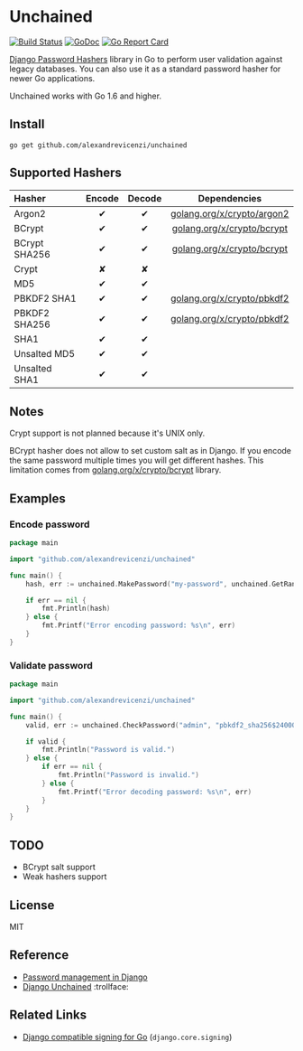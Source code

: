 # Unchained

[![Build Status](https://travis-ci.org/alexandrevicenzi/unchained.svg?branch=master)](https://travis-ci.org/alexandrevicenzi/unchained)
[![GoDoc](https://godoc.org/github.com/alexandrevicenzi/unchained?status.svg)](http://godoc.org/github.com/alexandrevicenzi/unchained)
[![Go Report Card](https://goreportcard.com/badge/github.com/alexandrevicenzi/unchained)](https://goreportcard.com/report/github.com/alexandrevicenzi/unchained)

[Django Password Hashers](https://docs.djangoproject.com/en/2.0/topics/auth/passwords/) library in Go to perform user validation against legacy databases.
You can also use it as a standard password hasher for newer Go applications.

Unchained works with Go 1.6 and higher.

## Install

```
go get github.com/alexandrevicenzi/unchained
```

## Supported Hashers

| Hasher | Encode | Decode | Dependencies |
|:-------|:------:|:------:|:------------:|
| Argon2        | ✔ | ✔ | [golang.org/x/crypto/argon2](golang.org/x/crypto/argon2) |
| BCrypt        | ✔ | ✔ | [golang.org/x/crypto/bcrypt](golang.org/x/crypto/bcrypt) |
| BCrypt SHA256 | ✔ | ✔ | [golang.org/x/crypto/bcrypt](golang.org/x/crypto/bcrypt) |
| Crypt         | ✘ | ✘ |  |
| MD5           | ✔ | ✔ |  |
| PBKDF2 SHA1   | ✔ | ✔ | [golang.org/x/crypto/pbkdf2](golang.org/x/crypto/pbkdf2) |
| PBKDF2 SHA256 | ✔ | ✔ | [golang.org/x/crypto/pbkdf2](golang.org/x/crypto/pbkdf2) |
| SHA1          | ✔ | ✔ |  |
| Unsalted MD5  | ✔ | ✔ |  |
| Unsalted SHA1 | ✔ | ✔ |  |

## Notes

Crypt support is not planned because it's UNIX only.

BCrypt hasher does not allow to set custom salt as in Django.
If you encode the same password multiple times you will get different hashes.
This limitation comes from [golang.org/x/crypto/bcrypt](golang.org/x/crypto/bcrypt) library.

## Examples

### Encode password

```go
package main

import "github.com/alexandrevicenzi/unchained"

func main() {
    hash, err := unchained.MakePassword("my-password", unchained.GetRandomString(12), "default")

    if err == nil {
        fmt.Println(hash)
    } else {
        fmt.Printf("Error encoding password: %s\n", err)
    }
}
```

### Validate password

```go
package main

import "github.com/alexandrevicenzi/unchained"

func main() {
    valid, err := unchained.CheckPassword("admin", "pbkdf2_sha256$24000$JMO9TJawIXB1$5iz40fwwc+QW6lZY+TuNciua3YVMV3GXdgkhXrcvWag=")

    if valid {
        fmt.Println("Password is valid.")
    } else {
        if err == nil {
            fmt.Println("Password is invalid.")
        } else {
            fmt.Printf("Error decoding password: %s\n", err)
        }
    }
}
```

## TODO

- BCrypt salt support
- Weak hashers support

## License

MIT

## Reference

- [Password management in Django](https://docs.djangoproject.com/en/2.0/topics/auth/passwords/)
- [Django Unchained](http://www.imdb.com/title/tt1853728/) :trollface:

## Related Links

- [Django compatible signing for Go](https://gitlab.com/pennersr/djgo/) (`django.core.signing`)
